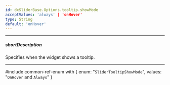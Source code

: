 ```yaml
---
id: dxSliderBase.Options.tooltip.showMode
acceptValues: 'always' | 'onHover'
type: String
default: 'onHover'
---
```

---
##### shortDescription
Specifies when the widget shows a tooltip.

---
#include common-ref-enum with {
    enum: "`SliderTooltipShowMode`",
    values: "`OnHover` and `Always`"
}